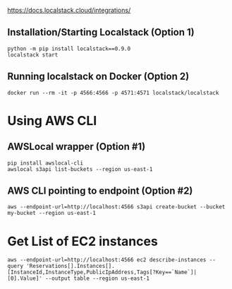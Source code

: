 



https://docs.localstack.cloud/integrations/


## Installation/Starting Localstack (Option 1)
```
python -m pip install localstack==0.9.0
localstack start
```

## Running localstack on Docker (Option 2)
```
docker run --rm -it -p 4566:4566 -p 4571:4571 localstack/localstack
```

# Using AWS CLI

## AWSLocal wrapper (Option #1)
```
pip install awslocal-cli
awslocal s3api list-buckets --region us-east-1
```

## AWS CLI pointing to endpoint (Option #2)
```
aws --endpoint-url=http://localhost:4566 s3api create-bucket --bucket my-bucket --region us-east-1
```





# Get List of EC2 instances
```
aws --endpoint-url=http://localhost:4566 ec2 describe-instances --query 'Reservations[].Instances[].[InstanceId,InstanceType,PublicIpAddress,Tags[?Key==`Name`]| [0].Value]' --output table --region us-east-1
```